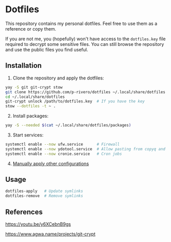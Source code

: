 # Dotfiles

This repository contains my personal dotfiles. Feel free to use them as a reference or copy them.

If you are not me, you (hopefully) won't have access to the `dotfiles.key` file required to decrypt some sensitive files. You can still browse the repository and use the public files you find useful.

## Installation

1. Clone the repository and apply the dotfiles:

```bash
yay -S git git-crypt stow
git clone https://github.com/p-rivero/dotfiles ~/.local/share/dotfiles
cd ~/.local/share/dotfiles
git-crypt unlock /path/to/dotfiles.key  # If you have the key
stow --dotfiles -t ~ .
```

2. Install packages:

```bash
yay -S --needed $(cat ~/.local/share/dotfiles/packages)
```

3. Start services:

```bash
systemctl enable --now ufw.service      # Firewall
systemctl enable --now ydotool.service  # Allow pasting from copyq and rofimoji
systemctl enable --now cronie.service   # Cron jobs
```

4. [Manually apply other configurations](manual-config/README.md)

## Usage

```bash
dotfiles-apply   # Update symlinks
dotfiles-remove  # Remove symlinks
```

## References

https://youtu.be/y6XCebnB9gs

https://www.agwa.name/projects/git-crypt


